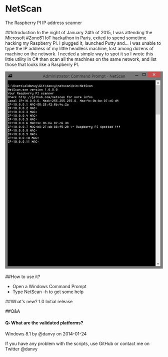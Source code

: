 # NetScan
The Raspberry PI IP address scanner

##Introduction
In the night of January 24th of 2015, I was attending the Microsoft #Zone61 IoT hackathon in Paris, exited to spend sometime hacking my Raspberry PI. I plugged it, launched Putty and... I was unable to type the IP address of my little headless machine, lost among dozens of machine on the network. I needed a simple way to spot it so I wrote this little utility in C# than scan all the machines on the same network, and list those that looks like a Raspberry PI.

![Screen shot](https://github.com/danvy/netscan/blob/master/img/screenshot.JPG)

##How to use it?
- Open a Windows Command Prompt
- Type NetScan -h to get some help

##What's new?
1.0 Initial release

##Q&A
#### Q: What are the validated platforms?
Windows 8.1 by @danvy on 2014-01-24

If you have any problem with the scripts, use GitHub or contact me on Twitter @danvy
